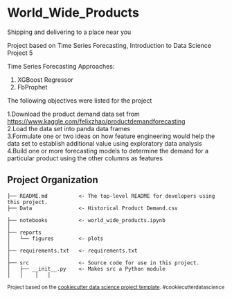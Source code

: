 # World_Wide_Products
Shipping and delivering to a place near you

Project based on Time Series Forecasting, Introduction to Data Science Project 5


Time Series Forecasting Approaches:<br>
1. XGBoost Regressor  <br>
2. FbProphet <br>


The following objectives were listed for the project

1.Download the product demand data set from 
https://www.kaggle.com/felixzhao/productdemandforecasting<br>
2.Load the data set into panda data frames </br>
3.Formulate one or two ideas on how feature engineering would help the
data set to establish additional value using exploratory data analysis </br>
4.Build one or more forecasting models to determine the demand for a
particular product using the other columns as features</br>

Project Organization
------------

    ├── README.md          <- The top-level README for developers using this project.
    ├── Data               <- Historical Product Demand.csv
                          
    ├── notebooks          <- world_wide_products.ipynb
    │
    ├── reports            
    │   └── figures        <- plots
    │
    ├── requirements.txt   <- requirements.txt
    │
    ├── src                <- Source code for use in this project.
    │   ├── __init__.py    <- Makes src a Python module
    │   │    │   │


<p><small>Project based on the <a target="_blank" href="https://drivendata.github.io/cookiecutter-data-science/">cookiecutter data science project template</a>. #cookiecutterdatascience</small></p>

